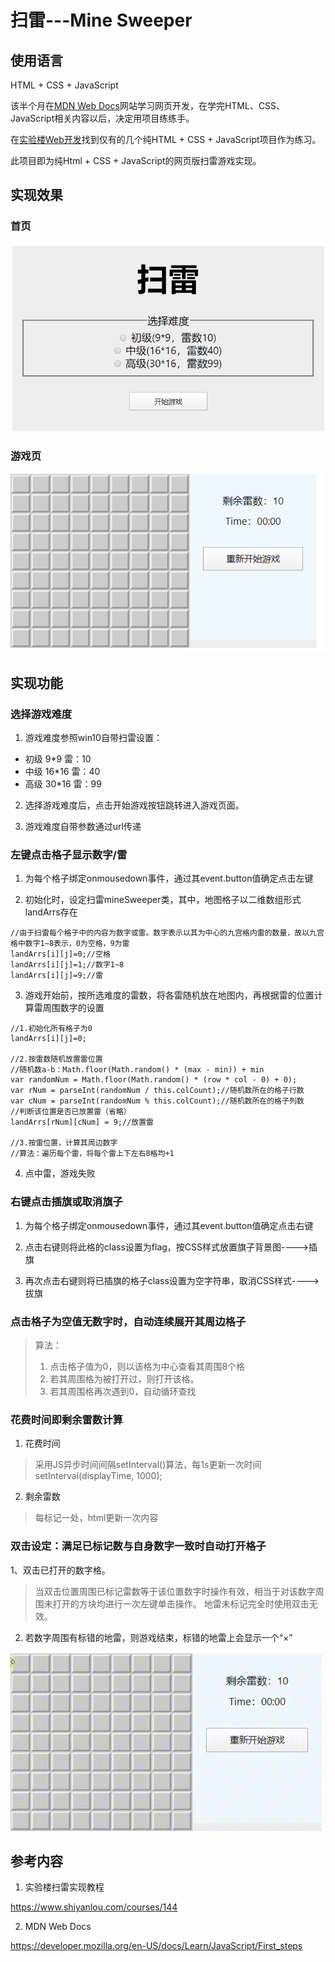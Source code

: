 # 扫雷---Mine Sweeper

## 使用语言

HTML + CSS + JavaScript

该半个月在[MDN Web Docs](https://developer.mozilla.org/en-US/docs/Learn/Getting_started_with_the_web)网站学习网页开发，在学完HTML、CSS、JavaScript相关内容以后，决定用项目练练手。

在[实验楼Web开发](https://www.shiyanlou.com/courses/?tag=%E5%85%A8%E9%83%A8&fee=all&sort=default&category=Web%20%E5%89%8D%E7%AB%AF&page=2)找到仅有的几个纯HTML + CSS + JavaScript项目作为练习。

此项目即为纯Html + CSS + JavaScript的网页版扫雷游戏实现。

## 实现效果

### 首页

![首页](https://github.com/ChangeZ24/game-minesweeper/blob/master/show/index.jpg)

### 游戏页

![游戏页](https://github.com/ChangeZ24/game-minesweeper/blob/master/show/showall.gif)

## 实现功能


### 选择游戏难度

1. 游戏难度参照win10自带扫雷设置：

- 初级 9\*9 雷：10
- 中级 16\*16 雷：40
- 高级 30\*16 雷：99

2. 选择游戏难度后，点击开始游戏按钮跳转进入游戏页面。

3. 游戏难度自带参数通过url传递


### 左键点击格子显示数字/雷

1. 为每个格子绑定onmousedown事件，通过其event.button值确定点击左键

2. 初始化时，设定扫雷mineSweeper类，其中，地图格子以二维数组形式landArrs存在
```
//由于扫雷每个格子中的内容为数字或雷。数字表示以其为中心的九宫格内雷的数量，故以九宫格中数字1~8表示，0为空格，9为雷
landArrs[i][j]=0;//空格
landArrs[i][j]=1;//数字1~8
landArrs[i][j]=9;//雷
```

3. 游戏开始前，按所选难度的雷数，将各雷随机放在地图内，再根据雷的位置计算雷周围数字的设置
```
//1.初始化所有格子为0
landArrs[i][j]=0;

//2.按雷数随机放置雷位置
//随机数a-b：Math.floor(Math.random() * (max - min)) + min
var randomNum = Math.floor(Math.random() * (row * col - 0) + 0);
var rNum = parseInt(randomNum / this.colCount);//随机数所在的格子行数
var cNum = parseInt(randomNum % this.colCount);//随机数所在的格子列数
//判断该位置是否已放置雷（省略）
landArrs[rNum][cNum] = 9;//放置雷

//3.按雷位置，计算其周边数字
//算法：遍历每个雷，将每个雷上下左右8格均+1
```
4. 点中雷，游戏失败

### 右键点击插旗或取消旗子

1. 为每个格子绑定onmousedown事件，通过其event.button值确定点击右键

2. 点击右键则将此格的class设置为flag，按CSS样式放置旗子背景图---->插旗

3. 再次点击右键则将已插旗的格子class设置为空字符串，取消CSS样式---->拔旗

### 点击格子为空值无数字时，自动连续展开其周边格子

> 算法：
> 1. 点击格子值为0，则以该格为中心查看其周围8个格
> 2. 若其周围格为被打开过，则打开该格。
> 3. 若其周围格再次遇到0，自动循环查找

### 花费时间即剩余雷数计算

1. 花费时间

> 采用JS异步时间间隔setInterval()算法，每1s更新一次时间
> setInterval(displayTime, 1000);

2. 剩余雷数
> 每标记一处，html更新一次内容

### 双击设定：满足已标记数与自身数字一致时自动打开格子

1、双击已打开的数字格。

> 当双击位置周围已标记雷数等于该位置数字时操作有效，相当于对该数字周围未打开的方块均进行一次左键单击操作。
> 地雷未标记完全时使用双击无效。

2. 若数字周围有标错的地雷，则游戏结束，标错的地雷上会显示一个“×”

![标记错](https://github.com/ChangeZ24/game-minesweeper/blob/master/show/showerror.gif)

## 参考内容

1. 实验楼扫雷实现教程

https://www.shiyanlou.com/courses/144

2. MDN Web Docs

https://developer.mozilla.org/en-US/docs/Learn/JavaScript/First_steps

